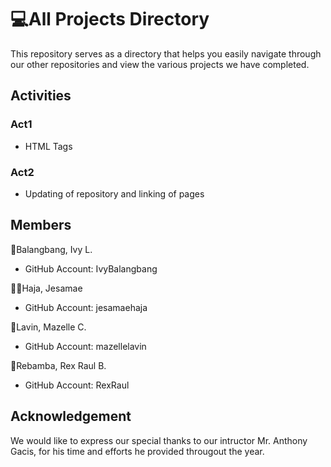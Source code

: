 
# 💻All Projects Directory

This repository serves as a directory that helps you easily navigate through our other repositories and view the various projects we have completed.

## Activities
### Act1
- HTML Tags
### Act2
- Updating of repository and linking of pages
## Members
👩Balangbang, Ivy L. 
- GitHub Account: IvyBalangbang

👩‍🦰Haja, Jesamae
- GitHub Account: jesamaehaja

👸Lavin, Mazelle C.
- GitHub Account: mazellelavin

👦Rebamba, Rex Raul B.
- GitHub Account: RexRaul

## Acknowledgement
We would like to express our special thanks to our intructor Mr. Anthony Gacis, for his time and efforts he provided througout the year.
